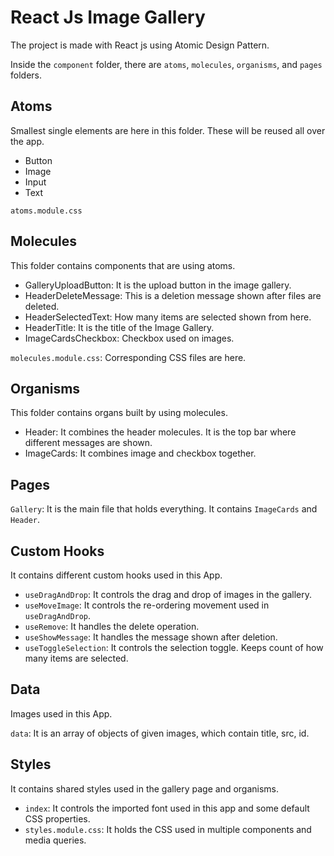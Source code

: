 # React Js Image Gallery

The project is made with React js using Atomic Design Pattern.

Inside the `component` folder, there are `atoms`, `molecules`, `organisms`, and `pages` folders.

## Atoms

Smallest single elements are here in this folder. These will be reused all over the app.

- Button
- Image
- Input
- Text

`atoms.module.css`

## Molecules

This folder contains components that are using atoms.

- GalleryUploadButton: It is the upload button in the image gallery.
- HeaderDeleteMessage: This is a deletion message shown after files are deleted.
- HeaderSelectedText: How many items are selected shown from here.
- HeaderTitle: It is the title of the Image Gallery.
- ImageCardsCheckbox: Checkbox used on images.

`molecules.module.css`: Corresponding CSS files are here.

## Organisms

This folder contains organs built by using molecules.

- Header: It combines the header molecules. It is the top bar where different messages are shown.
- ImageCards: It combines image and checkbox together.

## Pages

`Gallery`: It is the main file that holds everything. It contains `ImageCards` and `Header`.

## Custom Hooks

It contains different custom hooks used in this App.

- `useDragAndDrop`: It controls the drag and drop of images in the gallery.
- `useMoveImage`: It controls the re-ordering movement used in `useDragAndDrop`.
- `useRemove`: It handles the delete operation.
- `useShowMessage`: It handles the message shown after deletion.
- `useToggleSelection`: It controls the selection toggle. Keeps count of how many items are selected.

## Data

Images used in this App.

`data`: It is an array of objects of given images, which contain title, src, id.

## Styles

It contains shared styles used in the gallery page and organisms.

- `index`: It controls the imported font used in this app and some default CSS properties.
- `styles.module.css`: It holds the CSS used in multiple components and media queries.
